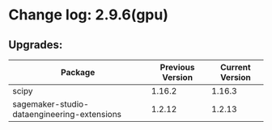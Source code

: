 # Change log: 2.9.6(gpu)

## Upgrades: 

Package | Previous Version | Current Version
---|---|---
scipy|1.16.2|1.16.3
sagemaker-studio-dataengineering-extensions|1.2.12|1.2.13
